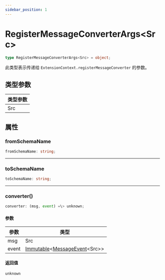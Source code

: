```yaml
---
sidebar_position: 1
---
```


# RegisterMessageConverterArgs\<Src\>

```typescript
type RegisterMessageConverterArgs<Src> = object;
```

此类型表示传递给 `ExtensionContext.registerMessageConverter` 的参数。

## 类型参数

| 类型参数 |
| -------------- |
| Src            |

## 属性

### fromSchemaName

```typescript
fromSchemaName: string;
```

---

### toSchemaName

```typescript
toSchemaName: string;
```

---

### converter()

```typescript
converter: (msg, event) =\> unknown;
```

#### 参数

| 参数 | 类型                                                                                                               |
| --------- | ------------------------------------------------------------------------------------------------------------------ |
| msg       | Src                                                                                                                |
| event     | [Immutable](/extension-api/type-aliases/Immutable)\<[MessageEvent](/extension-api/type-aliases/MessageEvent)\<Src\>\> |

#### 返回值

`unknown` 